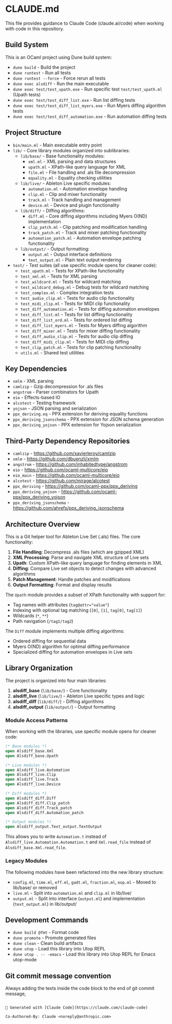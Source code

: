 # CLAUDE.md

This file provides guidance to Claude Code (claude.ai/code) when working with code in this repository.

## Build System

This is an OCaml project using Dune build system:
- `dune build` - Build the project
- `dune runtest` - Run all tests
- `dune runtest --force` - Force rerun all tests
- `dune exec alsdiff` - Run the main executable
- `dune exec test/test_upath.exe` - Run specific test `test/test_upath.ml` (Upath tests)
- `dune exec test/test_diff_list.exe` - Run list diffing tests
- `dune exec test/test_diff_list_myers.exe` - Run Myers diffing algorithm tests
- `dune exec test/test_diff_automation.exe` - Run automation diffing tests

## Project Structure

- `bin/main.ml` - Main executable entry point
- `lib/` - Core library modules organized into sublibraries:
  - `lib/base/` - Base functionality modules:
    - `xml.ml` - XML parsing and data structures
    - `upath.ml` - XPath-like query language for XML
    - `file.ml` - File handling and .als file decompression
    - `equality.ml` - Equality checking utilities
  - `lib/live/` - Ableton Live specific modules:
    - `automation.ml` - Automation envelope handling
    - `clip.ml` - Clip and mixer functionality
    - `track.ml` - Track handling and management
    - `device.ml` - Device and plugin functionality
  - `lib/diff/` - Diffing algorithms:
    - `diff.ml` - Core diffing algorithms including Myers O(ND) implementation
    - `clip_patch.ml` - Clip patching and modification handling
    - `track_patch.ml` - Track and mixer patching functionality
    - `automation_patch.ml` - Automation envelope patching functionality
  - `lib/output/` - Output formatting:
    - `output.ml` - Output interface definitions
    - `text_output.ml` - Plain text output rendering
- `test/` - Test suites (all use specific module opens for cleaner code):
  - `test_upath.ml` - Tests for XPath-like functionality
  - `test_xml.ml` - Tests for XML parsing
  - `test_wildcard.ml` - Tests for wildcard matching
  - `test_wildcard_debug.ml` - Debug tests for wildcard matching
  - `test_complex.ml` - Complex integration tests
  - `test_audio_clip.ml` - Tests for audio clip functionality
  - `test_midi_clip.ml` - Tests for MIDI clip functionality
  - `test_diff_automation.ml` - Tests for diffing automation envelopes
  - `test_diff_list.ml` - Tests for list diffing functionality
  - `test_diff_list_ord.ml` - Tests for ordered list diffing
  - `test_diff_list_myers.ml` - Tests for Myers diffing algorithm
  - `test_diff_mixer.ml` - Tests for mixer diffing functionality
  - `test_diff_audio_clip.ml` - Tests for audio clip diffing
  - `test_diff_midi_clip.ml` - Tests for MIDI clip diffing
  - `test_clip_patch.ml` - Tests for clip patching functionality
  - `utils.ml` - Shared test utilities

## Key Dependencies

- `xmlm` - XML parsing
- `camlzip` - Gzip decompression for .als files
- `angstrom` - Parser combinators for Upath
- `eio` - Effects-based IO
- `alcotest` - Testing framework
- `yojson` - JSON parsing and serialization
- `ppx_deriving.eq` - PPX extension for deriving equality functions
- `ppx_deriving_jsonschema` - PPX extension for JSON schema generation
- `ppx_deriving_yojson` - PPX extension for Yojson serialization

## Third-Party Dependency Repositories

- `camlzip` - https://github.com/xavierleroy/camlzip
- `xmlm` - https://github.com/dbuenzli/xmlm
- `angstrom` - https://github.com/inhabitedtype/angstrom
- `eio` - https://github.com/ocaml-multicore/eio
- `eio_main` - https://github.com/ocaml-multicore/eio
- `alcotest` - https://github.com/mirage/alcotest
- `ppx_deriving` - https://github.com/ocaml-ppx/ppx_deriving
- `ppx_deriving_yojson` - https://github.com/ocaml-ppx/ppx_deriving_yojson
- `ppx_deriving_jsonschema` - https://github.com/ahrefs/ppx_deriving_jsonschema

## Architecture Overview

This is a Git helper tool for Ableton Live Set (.als) files. The core functionality:

1. **File Handling**: Decompress .als files (which are gzipped XML)
2. **XML Processing**: Parse and navigate XML structure of Live sets
3. **Upath**: Custom XPath-like query language for finding elements in XML
4. **Diffing**: Compare Live set objects to detect changes with advanced algorithms
5. **Patch Management**: Handle patches and modifications
6. **Output Formatting**: Format and display results

The `Upath` module provides a subset of XPath functionality with support for:
- Tag names with attributes (`tag@attr="value"`)
- Indexing with optional tag matching (`[0]`, `[1]`, `tag[0]`, `tag[1]`)
- Wildcards (`*`, `**`)
- Path navigation (`/tag1/tag2`)

The `Diff` module implements multiple diffing algorithms:
- Ordered diffing for sequential data
- Myers O(ND) algorithm for optimal diffing performance
- Specialized diffing for automation envelopes in Live sets

## Library Organization

The project is organized into four main libraries:

1. **alsdiff_base** (`lib/base/`) - Core functionality
2. **alsdiff_live** (`lib/live/`) - Ableton Live specific types and logic
3. **alsdiff_diff** (`lib/diff/`) - Diffing algorithms
4. **alsdiff_output** (`lib/output/`) - Output formatting

### Module Access Patterns

When working with the libraries, use specific module opens for cleaner code:

```ocaml
(* Base modules *)
open Alsdiff_base.Xml
open Alsdiff_base.Upath

(* Live modules *)
open Alsdiff_live.Automation
open Alsdiff_live.Clip
open Alsdiff_live.Track
open Alsdiff_live.Device

(* Diff modules *)
open Alsdiff_diff.Diff
open Alsdiff_diff.Clip_patch
open Alsdiff_diff.Track_patch
open Alsdiff_diff.Automation_patch

(* Output modules *)
open Alsdiff_output.Text_output.TextOutput
```

This allows you to write `Automation.t` instead of `Alsdiff_live.Automation.Automation.t` and `Xml.read_file` instead of `Alsdiff_base.Xml.read_file`.

### Legacy Modules

The following modules have been refactored into the new library structure:
- `config.ml`, `time.ml`, `eff.ml`, `gadt.ml`, `fraction.ml`, `oop.ml` - Moved to lib/base/ or removed
- `live.ml` - Split into `automation.ml` and `clip.ml` in lib/live/
- `output.ml` - Split into interface (`output.ml`) and implementation (`text_output.ml`) in lib/output/

## Development Commands

- `dune build @fmt` - Format code
- `dune promote` - Promote generated files
- `dune clean` - Clean build artifacts
- `dune utop` - Load this library into Utop REPL
- `dune utop . -- -emacs` - Load this library into Utop REPL for Emacs utop-mode

## Git commit message convention
Always adding the texts inside the code block to the end of git commit message,
```

🤖 Generated with [Claude Code](https://claude.com/claude-code)

Co-Authored-By: Claude <noreply@anthropic.com>
```
